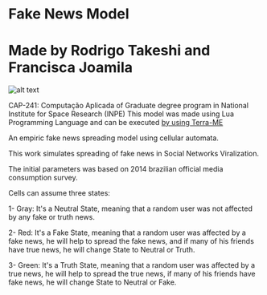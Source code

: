 # Fake News Model
# Made by Rodrigo Takeshi and Francisca Joamila
![alt text](http://www.keepcad.com.br/admin/ckeditor/kcfinder/upload/images/blog%202015/logo_inpe.gif "INPE Logo")

CAP-241: Computação Aplicada of Graduate degree program in National Institute for Space Research (INPE) 
This model was made using Lua Programming Language and can be executed [by using Terra-ME](http://www.ccst.inpe.br/modelagem/terra-me-ambiente-computacional-multi-paradigma-para-o-desenvolvimento-de-modelos-integrados-natureza-sociedade/) 


An empiric fake news spreading model using cellular automata.

This work simulates spreading of fake news in Social Networks Viralization.

The initial parameters was based on 2014 brazilian official media consumption survey.

Cells can assume three states:
  
  1- Gray: It's a Neutral State, meaning that a random user was not affected by any fake or truth news.
  
  2- Red: It's a Fake State, meaning that a random user was affected by a fake news, he will help to spread the fake news, and if many of his friends have true news, he will change State to Neutral or Truth.
  
  3- Green: It's a Truth State, meaning that a random user was affected by a true news, he will help to spread the true news, if many of his friends have fake news, he will change State to Neutral or Fake.
  
  
